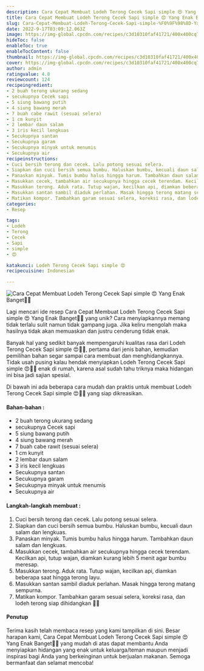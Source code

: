 ```yaml
---
description: Cara Cepat Membuat Lodeh Terong Cecek Sapi simple 😍 Yang Enak Banget"
title: Cara Cepat Membuat Lodeh Terong Cecek Sapi simple 😍 Yang Enak Banget
slug: Cara-Cepat-Membuat-Lodeh-Terong-Cecek-Sapi-simple-%F0%9F%98%8D-Yang-Enak-Banget
date: 2022-9-17T03:09:12.063Z
image: https://img-global.cpcdn.com/recipes/c3d10310faf41721/400x400cq70/photo.jpg
hideToc: false
enableToc: true
enableTocContent: false
thumbnail: https://img-global.cpcdn.com/recipes/c3d10310faf41721/400x400cq70/photo.jpg
cover: https://img-global.cpcdn.com/recipes/c3d10310faf41721/400x400cq70/photo.jpg
author: admin
ratingvalue: 4.8
reviewcount: 124
recipeingredient:
- 2 buah terong ukurang sedang
- secukupnya Cecek sapi
- 5 siung bawang putih
- 4 siung bawang merah
- 7 buah cabe rawit (sesuai selera)
- 1 cm kunyit
- 2 lembar daun salam
- 3 iris kecil lengkuas
- Secukupnya santan
- Secukupnya garam
- Secukupnya minyak untuk menumis
- Secukupnya air
recipeinstructions:
- Cuci bersih terong dan cecek. Lalu potong sesuai selera.
- Siapkan dan cuci bersih semua bumbu. Haluskan bumbu, kecuali daun salam dan lengkuas.
- Panaskan minyak. Tumis bumbu halus hingga harum. Tambahkan daun salam dan lengkuas.
- Masukkan cecek, tambahkan air secukupnya hingga cecek terendam. Kecilkan api, tutup wajan, diamkan kurang lebih 5 menit agar bumbu meresap.
- Masukkan terong. Aduk rata. Tutup wajan, kecilkan api, diamkan beberapa saat hingga terong layu.
- Masukkan santan sambil diaduk perlahan. Masak hingga terong matang sempurna.
- Matikan kompor. Tambahkan garam sesuai selera, koreksi rasa, dan lodeh terong siap dihidangkan 🥰🙏
categories:
- Resep

tags:
- Lodeh
- Terong
- Cecek
- Sapi
- simple
- 😍

katakunci: Lodeh Terong Cecek Sapi simple 😍
recipecuisine: Indonesian

---
```


![Cara Cepat Membuat Lodeh Terong Cecek Sapi simple 😍 Yang Enak Banget👩‍🍳](https://img-global.cpcdn.com/recipes/c3d10310faf41721/400x400cq70/photo.jpg)

Lagi mencari ide resep Cara Cepat Membuat Lodeh Terong Cecek Sapi simple 😍 Yang Enak Banget👩‍🍳 yang unik? Cara menyiapkannya memang tidak terlalu sulit namun tidak gampang juga. Jika keliru mengolah maka hasilnya tidak akan memuaskan dan justru cenderung tidak enak.

Banyak hal yang sedikit banyak mempengaruhi kualitas rasa dari Lodeh Terong Cecek Sapi simple 😍👩‍🍳, pertama dari jenis bahan, kemudian pemilihan bahan segar sampai cara membuat dan menghidangkannya. Tidak usah pusing kalau hendak menyiapkan Lodeh Terong Cecek Sapi simple 😍👩‍🍳 enak di rumah, karena asal sudah tahu triknya maka hidangan ini bisa jadi sajian spesial.

Di bawah ini ada beberapa cara mudah dan praktis untuk membuat Lodeh Terong Cecek Sapi simple 😍👩‍🍳 yang siap dikreasikan.

<!--inarticleads1-->

#### Bahan-bahan :

- 2 buah terong ukurang sedang
- secukupnya Cecek sapi
- 5 siung bawang putih
- 4 siung bawang merah
- 7 buah cabe rawit (sesuai selera)
- 1 cm kunyit
- 2 lembar daun salam
- 3 iris kecil lengkuas
- Secukupnya santan
- Secukupnya garam
- Secukupnya minyak untuk menumis
- Secukupnya air

<!--inarticleads2-->

#### Langkah-langkah membuat :

1. Cuci bersih terong dan cecek. Lalu potong sesuai selera.
1. Siapkan dan cuci bersih semua bumbu. Haluskan bumbu, kecuali daun salam dan lengkuas.
1. Panaskan minyak. Tumis bumbu halus hingga harum. Tambahkan daun salam dan lengkuas.
1. Masukkan cecek, tambahkan air secukupnya hingga cecek terendam. Kecilkan api, tutup wajan, diamkan kurang lebih 5 menit agar bumbu meresap.
1. Masukkan terong. Aduk rata. Tutup wajan, kecilkan api, diamkan beberapa saat hingga terong layu.
1. Masukkan santan sambil diaduk perlahan. Masak hingga terong matang sempurna.
1. Matikan kompor. Tambahkan garam sesuai selera, koreksi rasa, dan lodeh terong siap dihidangkan 🥰🙏

#### Penutup

Terima kasih telah membaca resep yang kami tampilkan di sini. Besar harapan kami, Cara Cepat Membuat Lodeh Terong Cecek Sapi simple 😍 Yang Enak Banget👩‍🍳 yang mudah di atas dapat membantu Anda menyiapkan hidangan yang enak untuk keluarga/teman maupun menjadi inspirasi bagi Anda yang berkeinginan untuk berjualan makanan. Semoga bermanfaat dan selamat mencoba!